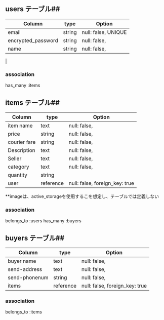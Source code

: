 
## users テーブル##

|Column             |type      |Option                           |
|-------------------|----------|---------------------------------|
|email              |string    |null: false, UNIQUE              |
|encrypted_password |string    |null: false,                     |
|name               |string    |null: false,                     |
|


### association
has_many :items


## items テーブル##

|Column             |type      |Option                           |
|-------------------|----------|---------------------------------|
|item name          |text      |null: false,                     |
|price              |string    |null: false,                     |
|courier fare       |string    |null: false,                     | **配送料
|Description        |text      |null: false,                     | **商品説明
|Seller             |text      |null: false,                     | **出品者
|category           |text      |null: false,                     |
|quantity           |string    ||null: false,                    | **購入数量
|user               |reference |null: false, foreign_key: true   |  

**imageは、active_storageを使用するこを想定し、テーブルでは定義しない

### association
belongs_to :users
has_many   :buyers


## buyers テーブル##
|Column             |type      |Option                           |
|-------------------|----------|---------------------------------|
|buyer name         |text      |null: false,                     |
|send-address       |text      |null: false,                     |
|send-phonenum      |string    |null: false,                     |
|items              |reference |null: false, foreign_key: true   |  


### association
belongs_to :items